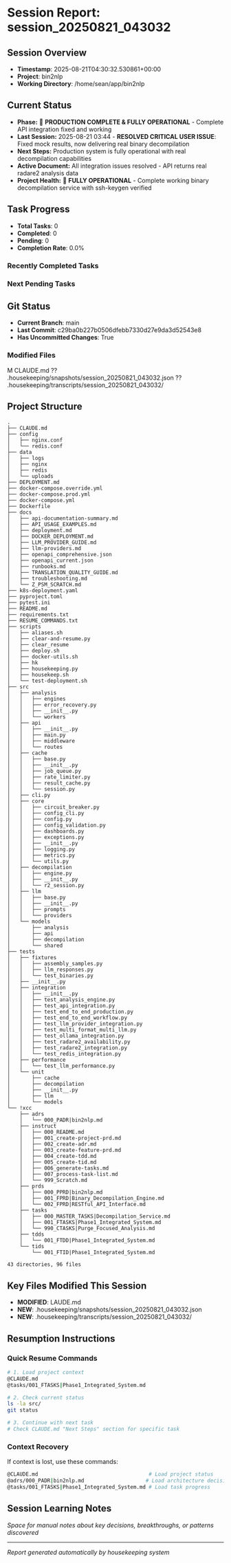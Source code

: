 # Session Report: session_20250821_043032

## Session Overview
- **Timestamp**: 2025-08-21T04:30:32.530861+00:00
- **Project**: bin2nlp
- **Working Directory**: /home/sean/app/bin2nlp

## Current Status
- **Phase:** 🎉 **PRODUCTION COMPLETE & FULLY OPERATIONAL** - Complete API integration fixed and working
- **Last Session:** 2025-08-21 03:44 - **RESOLVED CRITICAL USER ISSUE**: Fixed mock results, now delivering real binary decompilation
- **Next Steps:** Production system is fully operational with real decompilation capabilities
- **Active Document:** All integration issues resolved - API returns real radare2 analysis data
- **Project Health:** 🎉 **FULLY OPERATIONAL** - Complete working binary decompilation service with ssh-keygen verified


## Task Progress
- **Total Tasks**: 0
- **Completed**: 0
- **Pending**: 0
- **Completion Rate**: 0.0%

### Recently Completed Tasks


### Next Pending Tasks


## Git Status
- **Current Branch**: main
- **Last Commit**: c29ba0b227b0506dfebb7330d27e9da3d52543e8
- **Has Uncommitted Changes**: True

### Modified Files
M CLAUDE.md
?? .housekeeping/snapshots/session_20250821_043032.json
?? .housekeeping/transcripts/session_20250821_043032/

## Project Structure
```
.
├── CLAUDE.md
├── config
│   ├── nginx.conf
│   └── redis.conf
├── data
│   ├── logs
│   ├── nginx
│   ├── redis
│   └── uploads
├── DEPLOYMENT.md
├── docker-compose.override.yml
├── docker-compose.prod.yml
├── docker-compose.yml
├── Dockerfile
├── docs
│   ├── api-documentation-summary.md
│   ├── API_USAGE_EXAMPLES.md
│   ├── deployment.md
│   ├── DOCKER_DEPLOYMENT.md
│   ├── LLM_PROVIDER_GUIDE.md
│   ├── llm-providers.md
│   ├── openapi_comprehensive.json
│   ├── openapi_current.json
│   ├── runbooks.md
│   ├── TRANSLATION_QUALITY_GUIDE.md
│   ├── troubleshooting.md
│   └── Z_PSM_SCRATCH.md
├── k8s-deployment.yaml
├── pyproject.toml
├── pytest.ini
├── README.md
├── requirements.txt
├── RESUME_COMMANDS.txt
├── scripts
│   ├── aliases.sh
│   ├── clear-and-resume.py
│   ├── clear_resume
│   ├── deploy.sh
│   ├── docker-utils.sh
│   ├── hk
│   ├── housekeeping.py
│   ├── housekeep.sh
│   └── test-deployment.sh
├── src
│   ├── analysis
│   │   ├── engines
│   │   ├── error_recovery.py
│   │   ├── __init__.py
│   │   └── workers
│   ├── api
│   │   ├── __init__.py
│   │   ├── main.py
│   │   ├── middleware
│   │   └── routes
│   ├── cache
│   │   ├── base.py
│   │   ├── __init__.py
│   │   ├── job_queue.py
│   │   ├── rate_limiter.py
│   │   ├── result_cache.py
│   │   └── session.py
│   ├── cli.py
│   ├── core
│   │   ├── circuit_breaker.py
│   │   ├── config_cli.py
│   │   ├── config.py
│   │   ├── config_validation.py
│   │   ├── dashboards.py
│   │   ├── exceptions.py
│   │   ├── __init__.py
│   │   ├── logging.py
│   │   ├── metrics.py
│   │   └── utils.py
│   ├── decompilation
│   │   ├── engine.py
│   │   ├── __init__.py
│   │   └── r2_session.py
│   ├── llm
│   │   ├── base.py
│   │   ├── __init__.py
│   │   ├── prompts
│   │   └── providers
│   └── models
│       ├── analysis
│       ├── api
│       ├── decompilation
│       └── shared
├── tests
│   ├── fixtures
│   │   ├── assembly_samples.py
│   │   ├── llm_responses.py
│   │   └── test_binaries.py
│   ├── __init__.py
│   ├── integration
│   │   ├── __init__.py
│   │   ├── test_analysis_engine.py
│   │   ├── test_api_integration.py
│   │   ├── test_end_to_end_production.py
│   │   ├── test_end_to_end_workflow.py
│   │   ├── test_llm_provider_integration.py
│   │   ├── test_multi_format_multi_llm.py
│   │   ├── test_ollama_integration.py
│   │   ├── test_radare2_availability.py
│   │   ├── test_radare2_integration.py
│   │   └── test_redis_integration.py
│   ├── performance
│   │   └── test_llm_performance.py
│   └── unit
│       ├── cache
│       ├── decompilation
│       ├── __init__.py
│       ├── llm
│       └── models
└── !xcc
    ├── adrs
    │   └── 000_PADR|bin2nlp.md
    ├── instruct
    │   ├── 000_README.md
    │   ├── 001_create-project-prd.md
    │   ├── 002_create-adr.md
    │   ├── 003_create-feature-prd.md
    │   ├── 004_create-tdd.md
    │   ├── 005_create-tid.md
    │   ├── 006_generate-tasks.md
    │   ├── 007_process-task-list.md
    │   └── 999_Scratch.md
    ├── prds
    │   ├── 000_PPRD|bin2nlp.md
    │   ├── 001_FPRD|Binary_Decompilation_Engine.md
    │   └── 002_FPRD|RESTful_API_Interface.md
    ├── tasks
    │   ├── 000_MASTER_TASKS|Decompilation_Service.md
    │   ├── 001_FTASKS|Phase1_Integrated_System.md
    │   └── 990_CTASKS|Purge_Focused_Analysis.md
    ├── tdds
    │   └── 001_FTDD|Phase1_Integrated_System.md
    └── tids
        └── 001_FTID|Phase1_Integrated_System.md

43 directories, 96 files

```

## Key Files Modified This Session
- **MODIFIED**: LAUDE.md
- **NEW**: .housekeeping/snapshots/session_20250821_043032.json
- **NEW**: .housekeeping/transcripts/session_20250821_043032/

## Resumption Instructions

### Quick Resume Commands
```bash
# 1. Load project context
@CLAUDE.md
@tasks/001_FTASKS|Phase1_Integrated_System.md

# 2. Check current status
ls -la src/
git status

# 3. Continue with next task
# Check CLAUDE.md "Next Steps" section for specific task
```

### Context Recovery
If context is lost, use these commands:
```bash
@CLAUDE.md                                    # Load project status
@adrs/000_PADR|bin2nlp.md                    # Load architecture decisions
@tasks/001_FTASKS|Phase1_Integrated_System.md # Load task progress
```

## Session Learning Notes
*Space for manual notes about key decisions, breakthroughs, or patterns discovered*

---
*Report generated automatically by housekeeping system*
